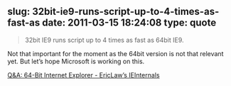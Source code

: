 slug: 32bit-ie9-runs-script-up-to-4-times-as-fast-as
date: 2011-03-15 18:24:08
type: quote
---

> 32bit IE9 runs script up to 4 times as fast as 64bit IE9.

Not that important for the moment as the 64bit version is not that relevant yet. But let’s hope Microsoft is working on this.

 [Q&A: 64-Bit Internet Explorer - EricLaw’s IEInternals](http://blogs.msdn.com/b/ieinternals/archive/2009/05/29/q-a-64-bit-internet-explorer.aspx)
